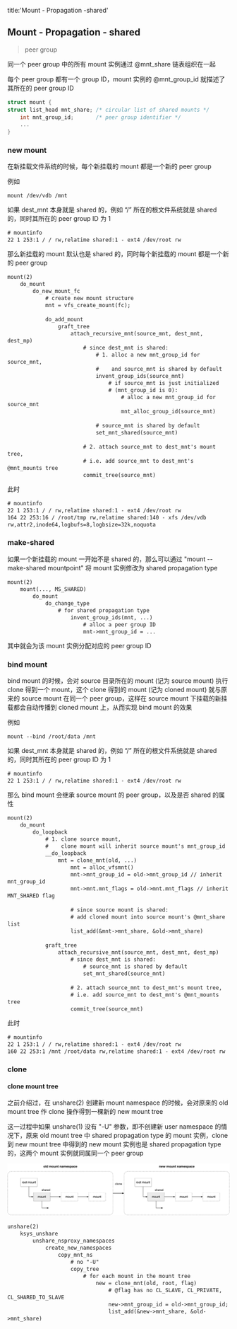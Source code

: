 title:'Mount - Propagation -shared'
## Mount - Propagation - shared

> peer group

同一个 peer group 中的所有 mount 实例通过 @mnt_share 链表组织在一起

每个 peer group 都有一个 group ID，mount 实例的 @mnt_group_id 就描述了其所在的 peer group ID

```c
struct mount {
struct list_head mnt_share;	/* circular list of shared mounts */
	int mnt_group_id;		/* peer group identifier */
	...
}
```

### new mount

在新挂载文件系统的时候，每个新挂载的 mount 都是一个新的 peer group

例如

```
mount /dev/vdb /mnt
```

如果 dest_mnt 本身就是 shared 的，例如 “/” 所在的根文件系统就是 shared 的，同时其所在的 peer group ID 为 1

```
# mountinfo
22 1 253:1 / / rw,relatime shared:1 - ext4 /dev/root rw
```

那么新挂载的 mount 默认也是 shared 的，同时每个新挂载的 mount 都是一个新的 peer group

```
mount(2)
    do_mount
        do_new_mount_fc
            # create new mount structure
            mnt = vfs_create_mount(fc);
            
            do_add_mount
                graft_tree
                    attach_recursive_mnt(source_mnt, dest_mnt, dest_mp)
                        # since dest_mnt is shared:
                            # 1. alloc a new mnt_group_id for source_mnt,
                            #    and source_mnt is shared by default
                            invent_group_ids(source_mnt)
                                # if source_mnt is just initialized
                                # (mnt_group_id is 0):
                                    # alloc a new mnt_group_id for source_mnt
                                    mnt_alloc_group_id(source_mnt)
                            
                            # source_mnt is shared by default
                            set_mnt_shared(source_mnt)
                        
                        # 2. attach source_mnt to dest_mnt's mount tree,
                        # i.e. add source_mnt to dest_mnt's @mnt_mounts tree
                        commit_tree(source_mnt)
```

此时

```
# mountinfo
22 1 253:1 / / rw,relatime shared:1 - ext4 /dev/root rw
164 22 253:16 / /root/tmp rw,relatime shared:140 - xfs /dev/vdb rw,attr2,inode64,logbufs=8,logbsize=32k,noquota
```

### make-shared

如果一个新挂载的 mount 一开始不是 shared 的，那么可以通过 "mount --make-shared mountpoint" 将 mount 实例修改为 shared propagation type

```
mount(2)
    mount(..., MS_SHARED)
        do_mount
            do_change_type
                # for shared propagation type
                    invent_group_ids(mnt, ...)
                        # alloc a peer group ID
                        mnt->mnt_group_id = ...
```

其中就会为该 mount 实例分配对应的 peer group ID


### bind mount

bind mount 的时候，会对 source 目录所在的 mount (记为 source mount) 执行 clone 得到一个 mount，这个 clone 得到的 mount (记为 cloned mount) 就与原来的 source mount 在同一个 peer group，这样在 source mount 下挂载的新挂载都会自动传播到 cloned mount 上，从而实现 bind mount 的效果


例如

```
mount --bind /root/data /mnt
```

如果 dest_mnt 本身就是 shared 的，例如 “/” 所在的根文件系统就是 shared 的，同时其所在的 peer group ID 为 1

```
# mountinfo
22 1 253:1 / / rw,relatime shared:1 - ext4 /dev/root rw
```

那么 bind mount 会继承 source mount 的 peer group，以及是否 shared 的属性

```
mount(2)
    do_mount
        do_loopback
            # 1. clone source mount,
            #    clone mount will inherit source mount's mnt_group_id
            __do_loopback
                mnt = clone_mnt(old, ...)
                    mnt = alloc_vfsmnt()
                    mnt->mnt_group_id = old->mnt_group_id // inherit mnt_group_id
                    mnt->mnt.mnt_flags = old->mnt.mnt_flags // inherit MNT_SHARED flag
                    
                    # since source mount is shared:
                    # add cloned mount into source mount's @mnt_share list
                    list_add(&mnt->mnt_share, &old->mnt_share)
                
            graft_tree
                attach_recursive_mnt(source_mnt, dest_mnt, dest_mp)
                    # since dest_mnt is shared:
                        # source_mnt is shared by default
                        set_mnt_shared(source_mnt)
                    
                    # 2. attach source_mnt to dest_mnt's mount tree,
                    # i.e. add source_mnt to dest_mnt's @mnt_mounts tree
                    commit_tree(source_mnt)
```

此时

```
# mountinfo
22 1 253:1 / / rw,relatime shared:1 - ext4 /dev/root rw
160 22 253:1 /mnt /root/data rw,relatime shared:1 - ext4 /dev/root rw
```


### clone 


#### clone mount tree

之前介绍过，在 unshare(2) 创建新 mount namespace 的时候，会对原来的 old mount tree 作 clone 操作得到一棵新的 new mount tree

这一过程中如果 unshare(1) 没有 "-U" 参数，即不创建新 user namespace 的情况下，原来 old mount tree 中 shared propagation type 的 mount 实例，clone 到 new mount tree 中得到的 new mount 实例也是 shared propagation type 的，这两个 mount 实例就同属同一个 peer group


![mount_tree_clone_shared](media/17274224778494/mount_tree_clone_shared.jpg)


```
unshare(2)
    ksys_unshare
        unshare_nsproxy_namespaces
            create_new_namespaces
                copy_mnt_ns
                    # no "-U"
                    copy_tree
                        # for each mount in the mount tree
                            new = clone_mnt(old, root, flag)
                                # @flag has no CL_SLAVE, CL_PRIVATE, CL_SHARED_TO_SLAVE
                                new->mnt_group_id = old->mnt_group_id;
                                list_add(&new->mnt_share, &old->mnt_share)
```
